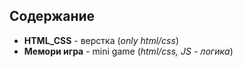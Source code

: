 ## Содержание

- **HTML_CSS** - верстка (*only html/css*)
- **Мемори игра** - mini game (*html/css, JS - логика*)